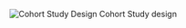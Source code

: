 ![Cohort Study Design](http://www.ciphi.ca/hamilton/Content/images/epma/maCCCS02.gif)
Cohort Study design